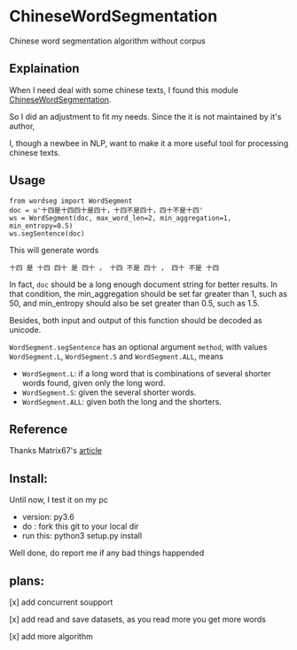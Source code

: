# ChineseWordSegmentation
Chinese word segmentation algorithm without corpus


## Explaination
When I need deal with some chinese texts, I found this module [ChineseWordSegmentation](https://github.com/Moonshile/ChineseWordSegmentation). 

So I did an  adjustment to fit my needs. Since the it is not maintained by it's author, 

I, though a newbee in NLP, want to make it a more useful tool for processing chinese texts.

## Usage
```
from wordseg import WordSegment
doc = u'十四是十四四十是四十，十四不是四十，四十不是十四'
ws = WordSegment(doc, max_word_len=2, min_aggregation=1, min_entropy=0.5)
ws.segSentence(doc)
```

This will generate words

`十四 是 十四 四十 是 四十 ， 十四 不是 四十 ， 四十 不是 十四`

In fact, `doc` should be a long enough document string for better results. In that condition, the min_aggregation should be set far greater than 1, such as 50, and min_entropy should also be set greater than 0.5, such as 1.5.

Besides, both input and output of this function should be decoded as unicode.

`WordSegment.segSentence` has an optional argument `method`, with values `WordSegment.L`, `WordSegment.S` and `WordSegment.ALL`, means

+ `WordSegment.L`: if a long word that is combinations of several shorter words found, given only the long word.
+ `WordSegment.S`: given the several shorter words.
+ `WordSegment.ALL`: given both the long and the shorters.

## Reference

Thanks Matrix67's [article](http://www.matrix67.com/blog/archives/5044)

## Install:
Until now, I test it on my pc 
+ version: py3.6
+ do : fork this git to your local dir
+ run this: python3 setup.py install

Well done, do report me if any bad things happended

## plans:
[x] add concurrent soupport

[x] add read and save datasets, as you read more you get more words

[x] add more algorithm